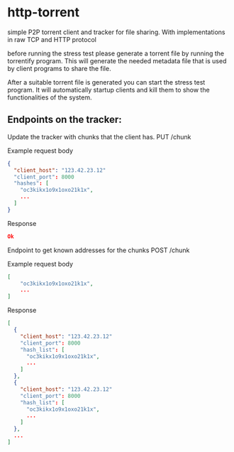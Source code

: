 # http-torrent


simple P2P torrent client and tracker for file sharing. With implementations in raw TCP and HTTP protocol

before running the stress test please generate a torrent file by running the torrentify program. This will generate the needed metadata file that is used by client programs to share the file.

After a suitable torrent file is generated you can start the stress test program. It will automatically startup clients and kill them to show the functionalities of the system.


## Endpoints on the tracker:

Update the tracker with chunks that the client has.
PUT /chunk

Example request body
```json
{
  "client_host": "123.42.23.12"
  "client_port": 8000
  "hashes": [
    "oc3kikx1o9x1oxo21k1x",
    ...
  ]
}
```

Response
```json
Ok
```

Endpoint to get known addresses for the chunks
POST /chunk

Example request body
```json
[
    "oc3kikx1o9x1oxo21k1x",
    ...
]
```

Response
```json
[
  {
    "client_host": "123.42.23.12"
    "client_port": 8000
    "hash_list": [
      "oc3kikx1o9x1oxo21k1x",
      ...
    ]
  },
  {
    "client_host": "123.42.23.12"
    "client_port": 8000
    "hash_list": [
      "oc3kikx1o9x1oxo21k1x",
      ...
    ]
  },
  ...
]
```

